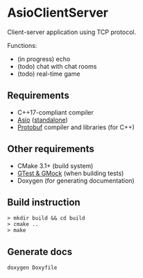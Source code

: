 # AsioClientServer

Client-server application using TCP protocol.

Functions:
- (in progress) echo
- (todo) chat with chat rooms
- (todo) real-time game

## Requirements
- C++17-compliant compiler
- [Asio](http://think-async.com/Asio/) ([standalone](https://github.com/chriskohlhoff/asio))
- [Protobuf](https://github.com/protocolbuffers/protobuf) compiler and libraries (for C++)

## Other requirements
- CMake 3.1+ (build system)
- [GTest & GMock](https://github.com/google/googletest) (when building tests)
- Doxygen (for generating documentation)

## Build instruction
```
> mkdir build && cd build
> cmake ..
> make
```

## Generate docs
```
doxygen Doxyfile
```

